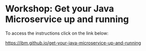 # Workshop: Get your Java Microservice up and running

To access the instructions click on the link below:

<https://ibm.github.io/get-your-java-microservice-up-and-running>
